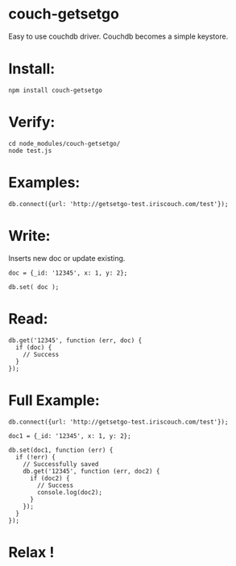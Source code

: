 couch-getsetgo
==============

Easy to use couchdb driver.
Couchdb becomes a simple keystore.

Install:
=======
```
npm install couch-getsetgo
```

Verify:
======
```
cd node_modules/couch-getsetgo/
node test.js
```

Examples:
=========
```
db.connect({url: 'http://getsetgo-test.iriscouch.com/test'});
```

Write:
=========
Inserts new doc or update existing.
```
doc = {_id: '12345', x: 1, y: 2};

db.set( doc );
```

Read:
=========
```
db.get('12345', function (err, doc) {
  if (doc) {
    // Success
  }
});
```

Full Example:
=========
```
db.connect({url: 'http://getsetgo-test.iriscouch.com/test'});

doc1 = {_id: '12345', x: 1, y: 2};

db.set(doc1, function (err) {
  if (!err) {
    // Successfully saved
    db.get('12345', function (err, doc2) {
      if (doc2) {
        // Success
        console.log(doc2);
      }
    });
  }
});
```

Relax !
=====